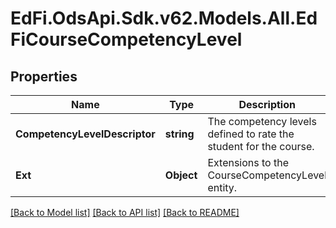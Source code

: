 # EdFi.OdsApi.Sdk.v62.Models.All.EdFiCourseCompetencyLevel

## Properties

Name | Type | Description | Notes
------------ | ------------- | ------------- | -------------
**CompetencyLevelDescriptor** | **string** | The competency levels defined to rate the student for the course. | 
**Ext** | **Object** | Extensions to the CourseCompetencyLevel entity. | [optional] 

[[Back to Model list]](../../README.md#documentation-for-models) [[Back to API list]](../../README.md#documentation-for-api-endpoints) [[Back to README]](../../README.md)


